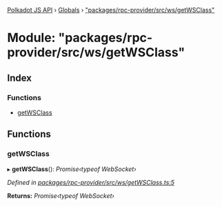 [Polkadot JS API](../README.md) › [Globals](../globals.md) › ["packages/rpc-provider/src/ws/getWSClass"](_packages_rpc_provider_src_ws_getwsclass_.md)

# Module: "packages/rpc-provider/src/ws/getWSClass"

## Index

### Functions

* [getWSClass](_packages_rpc_provider_src_ws_getwsclass_.md#getwsclass)

## Functions

###  getWSClass

▸ **getWSClass**(): *Promise‹typeof WebSocket›*

*Defined in [packages/rpc-provider/src/ws/getWSClass.ts:5](https://github.com/polkadot-js/api/blob/ad8ad42344/packages/rpc-provider/src/ws/getWSClass.ts#L5)*

**Returns:** *Promise‹typeof WebSocket›*
